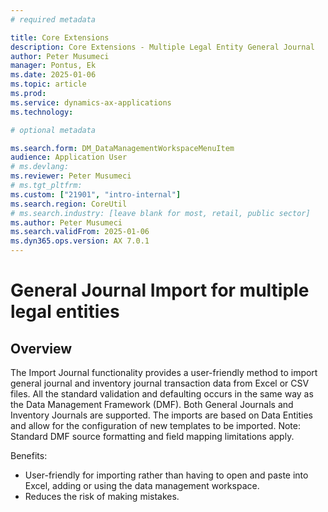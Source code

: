 ```yaml
---
# required metadata

title: Core Extensions
description: Core Extensions - Multiple Legal Entity General Journal
author: Peter Musumeci
manager: Pontus, Ek
ms.date: 2025-01-06
ms.topic: article
ms.prod: 
ms.service: dynamics-ax-applications
ms.technology: 

# optional metadata

ms.search.form: DM_DataManagementWorkspaceMenuItem
audience: Application User
# ms.devlang: 
ms.reviewer: Peter Musumeci
# ms.tgt_pltfrm: 
ms.custom: ["21901", "intro-internal"]
ms.search.region: CoreUtil
# ms.search.industry: [leave blank for most, retail, public sector]
ms.author: Peter Musumeci
ms.search.validFrom: 2025-01-06
ms.dyn365.ops.version: AX 7.0.1
---
```


# General Journal Import for multiple legal entities 
## Overview
The Import Journal functionality provides a user-friendly method to import general journal and inventory journal transaction data from Excel or CSV files. All the standard validation and defaulting occurs in the same way as the Data Management Framework (DMF). Both General Journals and Inventory Journals are supported. The imports are based on Data Entities and allow for the configuration of new templates to be imported. Note: Standard DMF source formatting and field mapping limitations apply.

Benefits:
* User-friendly for importing rather than having to open and paste into Excel, adding or using the data management workspace.
* Reduces the risk of making mistakes.
